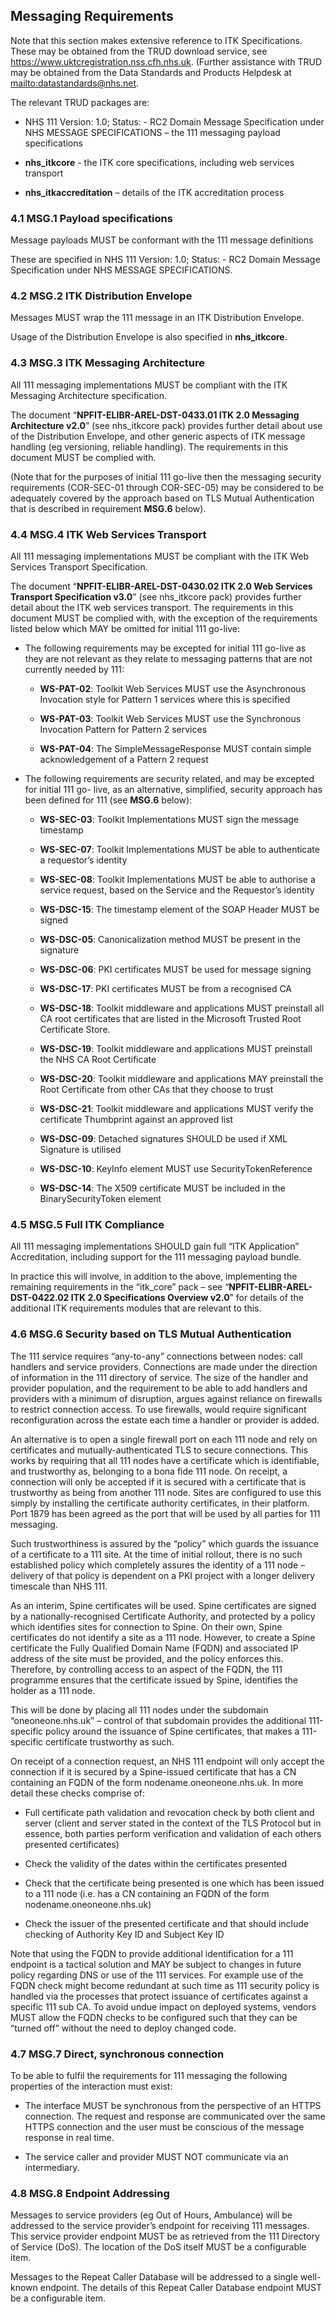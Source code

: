 ## Messaging Requirements
Note that this section makes extensive reference to ITK Specifications. These may be
obtained from the TRUD download service, see https://www.uktcregistration.nss.cfh.nhs.uk.
(Further assistance with TRUD may be obtained from the Data Standards and Products
Helpdesk at <mailto:datastandards@nhs.net>.


The relevant TRUD packages are:

- NHS 111 Version: 1.0; Status: - RC2 Domain Message Specification under NHS
MESSAGE SPECIFICATIONS – the 111 messaging payload specifications

- **nhs_itkcore** - the ITK core specifications, including web services transport

- **nhs_itkaccreditation** – details of the ITK accreditation process

### 4.1 MSG.1 Payload specifications
Message payloads MUST be conformant with the 111 message definitions

These are specified in NHS 111 Version: 1.0; Status: - RC2 Domain Message Specification
under NHS MESSAGE SPECIFICATIONS.

### 4.2 MSG.2 ITK Distribution Envelope
Messages MUST wrap the 111 message in an ITK Distribution Envelope.

Usage of the Distribution Envelope is also specified in **nhs_itkcore**.

### 4.3 MSG.3 ITK Messaging Architecture
All 111 messaging implementations MUST be compliant with the ITK Messaging Architecture
specification.

The document “**NPFIT-ELIBR-AREL-DST-0433.01 ITK 2.0 Messaging Architecture v2.0**”
(see nhs_itkcore pack) provides further detail about use of the Distribution Envelope, and other generic aspects of ITK message handling (eg versioning, reliable handling). The
requirements in this document MUST be complied with.

(Note that for the purposes of initial 111 go-live then the messaging security requirements (COR-SEC-01 through COR-SEC-05) may be considered to be adequately covered by the approach based on TLS Mutual Authentication that is described in requirement **MSG.6** below).

### 4.4 MSG.4 ITK Web Services Transport
All 111 messaging implementations MUST be compliant with the ITK Web Services
Transport Specification.

The document “**NPFIT-ELIBR-AREL-DST-0430.02 ITK 2.0 Web Services Transport
Specification v3.0**” (see nhs_itkcore pack) provides further detail about the ITK web
services transport. The requirements in this document MUST be complied with, with the exception of the requirements listed below which MAY be omitted for initial 111 go-live:

- The following requirements may be excepted for initial 111 go-live as they are not
relevant as they relate to messaging patterns that are not currently needed by 111:

    - **WS-PAT-02**: Toolkit Web Services MUST use the Asynchronous Invocation style for Pattern 1 services where this is specified

    - **WS-PAT-03**: Toolkit Web Services MUST use the Synchronous Invocation Pattern for Pattern 2 services

    - **WS-PAT-04**: The SimpleMessageResponse MUST contain simple acknowledgement
 of a Pattern 2 request

- The following requirements are security related, and may be excepted for initial 111 go-
live, as an alternative, simplified, security approach has been defined for 111 (see **MSG.6**
below):

    - **WS-SEC-03**: Toolkit Implementations MUST sign the message timestamp

    - **WS-SEC-07**: Toolkit Implementations MUST be able to authenticate a requestor’s identity

    - **WS-SEC-08**: Toolkit Implementations MUST be able to authorise a service request, based on the Service and the Requestor’s identity

    - **WS-DSC-15**: The timestamp element of the SOAP Header MUST be signed

    - **WS-DSC-05**: Canonicalization method MUST be present in the signature

    - **WS-DSC-06**: PKI certificates MUST be used for message signing

    - **WS-DSC-17**: PKI certificates MUST be from a recognised CA

    - **WS-DSC-18**: Toolkit middleware and applications MUST preinstall all CA root certificates that are listed in the Microsoft Trusted Root Certificate Store.

    - **WS-DSC-19**: Toolkit middleware and applications MUST preinstall the NHS CA Root Certificate

    - **WS-DSC-20**: Toolkit middleware and applications MAY preinstall the Root Certificate from other CAs that they choose to trust

    - **WS-DSC-21**: Toolkit middleware and applications MUST verify the certificate Thumbprint against an approved list

    - **WS-DSC-09**: Detached signatures SHOULD be used if XML Signature is utilised

    - **WS-DSC-10**: KeyInfo element MUST use SecurityTokenReference

    - **WS-DSC-14**: The X509 certificate MUST be included in the BinarySecurityToken element

### 4.5 MSG.5 Full ITK Compliance
All 111 messaging implementations SHOULD gain full “ITK Application” Accreditation, including support for the 111 messaging payload bundle.

In practice this will involve, in addition to the above, implementing the remaining requirements in the “itk_core” pack – see “**NPFIT-ELIBR-AREL-DST-0422.02 ITK 2.0 Specifications Overview v2.0**” for details of the additional ITK requirements modules that are relevant to this.


### 4.6 MSG.6 Security based on TLS Mutual Authentication
The 111 service requires “any-to-any” connections between nodes: call handlers and service providers. Connections are made under the direction of information in the 111 directory of service. The size of the handler and provider population, and the requirement to be able to add handlers and providers with a minimum of disruption, argues against reliance on firewalls to restrict connection access. To use firewalls, would require significant reconfiguration across the estate each time a handler or provider is added.


An alternative is to open a single firewall port on each 111 node and rely on certificates and mutually-authenticated TLS to secure connections. This works by requiring that all 111 nodes have a certificate which is identifiable, and trustworthy as, belonging to a bona fide 111 node. On receipt, a connection will only be accepted if it is secured with a certificate that is trustworthy as being from another 111 node. Sites are configured to use this simply by installing the certificate authority certificates, in their platform. Port 1879 has been agreed as the port that will be used by all parties for 111 messaging.


Such trustworthiness is assured by the “policy” which guards the issuance of a certificate to a 111 site. At the time of initial rollout, there is no such established policy which completely assures the identity of a 111 node – delivery of that policy is dependent on a PKI project with a longer delivery timescale than NHS 111.


As an interim, Spine certificates will be used. Spine certificates are signed by a nationally-recognised Certificate Authority, and protected by a policy which identifies sites for connection to Spine. On their own, Spine certificates do not identify a site as a 111 node. However, to create a Spine certificate the Fully Qualified Domain Name (FQDN) and associated IP address of the site must be provided, and the policy enforces this. Therefore, by controlling access to an aspect of the FQDN, the 111 programme ensures that the certificate issued by Spine, identifies the holder as a 111 node.


This will be done by placing all 111 nodes under the subdomain “oneoneone.nhs.uk” – control of that subdomain provides the additional 111-specific policy around the issuance of Spine certificates, that makes a 111-specific certificate trustworthy as such.


On receipt of a connection request, an NHS 111 endpoint will only accept the connection
if it is secured by a Spine-issued certificate that has a CN containing an FQDN of the form
nodename.oneoneone.nhs.uk. In more detail these checks comprise of:

- Full certificate path validation and revocation check by both client and server (client and server stated in the context of the TLS Protocol but in essence, both parties perform verification and validation of each others presented certificates)

- Check the validity of the dates within the certificates presented

- Check that the certificate being presented is one which has been issued to a 111 node
(i.e. has a CN containing an FQDN of the form nodename.oneoneone.nhs.uk)

- Check the issuer of the presented certificate and that should include checking of
Authority Key ID and Subject Key ID


Note that using the FQDN to provide additional identification for a 111 endpoint is a tactical solution and MAY be subject to changes in future policy regarding DNS or use of the 111 services. For example use of the FQDN check might become redundant at such time as 111 security policy is handled via the processes that protect issuance of certificates against a specific 111 sub CA. To avoid undue impact on deployed systems, vendors MUST allow the FQDN checks to be configured such that they can be “turned off” without the need to deploy changed code.


### 4.7 MSG.7 Direct, synchronous connection
To be able to fulfil the requirements for 111 messaging the following properties of the interaction must exist:

- The interface MUST be synchronous from the perspective of an HTTPS connection. The request and response are communicated over the same HTTPS connection and the user must be conscious of the message response in real time.

- The service caller and provider MUST NOT communicate via an intermediary.

### 4.8 MSG.8 Endpoint Addressing
Messages to service providers (eg Out of Hours, Ambulance) will be addressed to the service provider’s endpoint for receiving 111 messages. This service provider endpoint MUST be as retrieved from the 111 Directory of Service (DoS). The location of the DoS itself MUST be a configurable item.

Messages to the Repeat Caller Database will be addressed to a single well-known endpoint.
The details of this Repeat Caller Database endpoint MUST be a configurable item.
